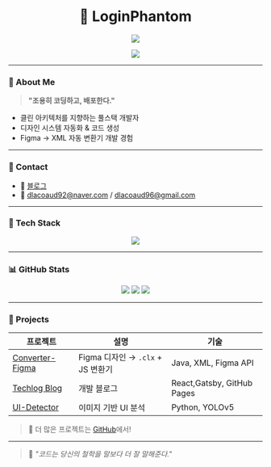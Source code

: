 <h1 align="center">👻 LoginPhantom</h1>
<p align="center">
  <img src="https://readme-typing-svg.herokuapp.com/?lines=Code%20is%20my%20playground;%20Clean%20code%20is%20my%20style;&center=true&width=440&height=45">
</p>

<p align="center">
  <a href="https://logic-phantom.github.io/" target="_blank">
    <img src="https://img.shields.io/badge/Blog-%2312100E.svg?style=flat&logo=github&logoColor=white"/>
  </a>
</p>

---

### 👾 About Me

> **"조용히 코딩하고, 배포한다."**

- 클린 아키텍처를 지향하는 풀스택 개발자  
- 디자인 시스템 자동화 & 코드 생성
- Figma → XML 자동 변환기 개발 경험

---

### 🔗 Contact

- 📝 [블로그](https://logic-phantom.github.io/)
- 📧 dlacoaud92@naver.com / dlacoaud96@gmail.com

---

### 🧰 Tech Stack

<p align="center">
  <img src="https://skillicons.dev/icons?i=java,spring,js,ts,react,figma,python,html,css,git,github&perline=8" />
</p>

---

### 📊 GitHub Stats

<p align="center">
  <img src="https://github-profile-summary-cards.vercel.app/api/cards/repos-per-language?username=Logic-Phantom&theme=2077&timestamp=20250514" />
  <img src="https://github-profile-summary-cards.vercel.app/api/cards/most-commit-language?username=Logic-Phantom&theme=2077&timestamp=20250514" />
  <img src="https://github-readme-stats.vercel.app/api?username=Logic-Phantom&show_icons=true&theme=calm&hide_border=true&cache_seconds=1800" />
</p>


---

### 💼 Projects

| 프로젝트 | 설명 | 기술 |
|----------|------|------|
| [Converter-Figma](https://github.com/LoginPhantom/Converter-Figma) | Figma 디자인 → `.clx` + JS 변환기 | Java, XML, Figma API |
| [Techlog Blog](https://github.com/LoginPhantom/Techlog) | 개발 블로그 | React,Gatsby, GitHub Pages |
| [UI-Detector](https://github.com/Logic-Phantom/UI-Detector) | 이미지 기반 UI 분석 | Python, YOLOv5 |

> 👀 더 많은 프로젝트는 [GitHub](https://github.com/LoginPhantom)에서!

---

> 💬 *"코드는 당신의 철학을 말보다 더 잘 말해준다."*
